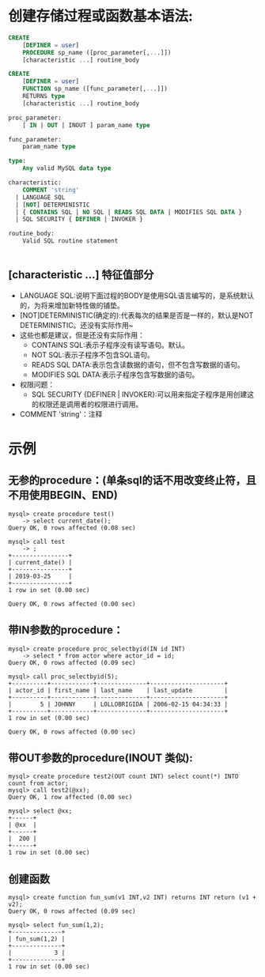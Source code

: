 # 创建存储过程或函数基本语法:

```sql
CREATE
    [DEFINER = user]
    PROCEDURE sp_name ([proc_parameter[,...]])
    [characteristic ...] routine_body

CREATE
    [DEFINER = user]
    FUNCTION sp_name ([func_parameter[,...]])
    RETURNS type
    [characteristic ...] routine_body

proc_parameter:
    [ IN | OUT | INOUT ] param_name type

func_parameter:
    param_name type

type:
    Any valid MySQL data type

characteristic:
    COMMENT 'string'
  | LANGUAGE SQL
  | [NOT] DETERMINISTIC
  | { CONTAINS SQL | NO SQL | READS SQL DATA | MODIFIES SQL DATA }
  | SQL SECURITY { DEFINER | INVOKER }

routine_body:
    Valid SQL routine statement
    
```

## [characteristic ...] 特征值部分
- LANGUAGE SQL:说明下面过程的BODY是使用SQL语言编写的，是系统默认的，为将来增加新特性做的铺垫。
- [NOT]DETERMINISTIC(确定的):代表每次的结果是否是一样的，默认是NOT DETERMINISTIC。还没有实际作用~
- 这些也都是建议，但是还没有实际作用：
  - CONTAINS SQL:表示子程序没有读写语句。默认。
  - NOT SQL:表示子程序不包含SQL语句。
  - READS SQL DATA:表示包含读数据的语句，但不包含写数据的语句。
  - MODIFIES SQL DATA:表示子程序包含写数据的语句。
- 权限问题：
  - SQL SECURITY {DEFINER | INVOKER}:可以用来指定子程序是用创建这的权限还是调用者的权限进行调用。
- COMMENT 'string'：注释

# 示例
## 无参的procedure：(单条sql的话不用改变终止符，且不用使用BEGIN、END)
```shell
mysql> create procedure test()
    -> select current_date();
Query OK, 0 rows affected (0.08 sec)

mysql> call test
    -> ;
+----------------+
| current_date() |
+----------------+
| 2019-03-25     |
+----------------+
1 row in set (0.00 sec)

Query OK, 0 rows affected (0.00 sec)
```
## 带IN参数的procedure：
```shell
mysql> create procedure proc_selectbyid(IN id INT)
    -> select * from actor where actor_id = id;
Query OK, 0 rows affected (0.09 sec)

mysql> call proc_selectbyid(5);
+----------+------------+--------------+---------------------+
| actor_id | first_name | last_name    | last_update         |
+----------+------------+--------------+---------------------+
|        5 | JOHNNY     | LOLLOBRIGIDA | 2006-02-15 04:34:33 |
+----------+------------+--------------+---------------------+
1 row in set (0.00 sec)

Query OK, 0 rows affected (0.00 sec)
```

## 带OUT参数的procedure(INOUT 类似):
```shell
mysql> create procedure test2(OUT count INT) select count(*) INTO count from actor;
mysql> call test2(@xx);
Query OK, 1 row affected (0.00 sec)

mysql> select @xx;
+------+
| @xx  |
+------+
|  200 |
+------+
1 row in set (0.00 sec)
```

## 创建函数
```shell
mysql> create function fun_sum(v1 INT,v2 INT) returns INT return (v1 + v2);
Query OK, 0 rows affected (0.09 sec)

mysql> select fun_sum(1,2);
+--------------+
| fun_sum(1,2) |
+--------------+
|            3 |
+--------------+
1 row in set (0.00 sec)
```
